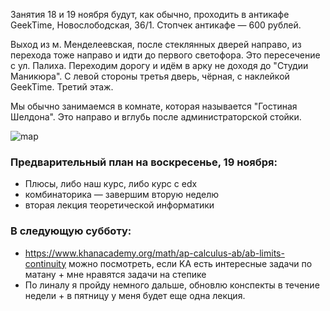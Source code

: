 Занятия 18 и 19 ноября будут, как обычно, проходить в антикафе GeekTime, Новослободская, 36/1. Стопчек антикафе — 600 рублей.

Выход из м. Менделеевская, после стеклянных дверей направо, из перехода тоже направо и идти до первого светофора. Это пересечение с ул. Палиха. Переходим дорогу и идём в арку не доходя до "Студии Маникюра". С левой стороны третья дверь, чёрная, с наклейкой GeekTime. Третий этаж.

Мы обычно занимаемся в комнате, которая называется "Гостиная Шелдона". Это направо и вглубь после администраторской стойки.

![map](https://pp.userapi.com/c622517/v622517522/4ccf2/HijHNyPsegI.jpg)

### Предварительный план на воскресенье, 19 ноября:

- Плюсы, либо наш курс, либо курс с edx 
- комбинаторика — завершим вторую неделю
- вторая лекция теоретической информатики

### В следующую субботу: 
- https://www.khanacademy.org/math/ap-calculus-ab/ab-limits-continuity можно посмотреть, если KA есть интересные задачи по матану + мне нравятся задачи на степике 
- По линалу я пройду немного дальше, обновлю конспекты в течение недели + в пятницу у меня будет еще одна лекция. 
